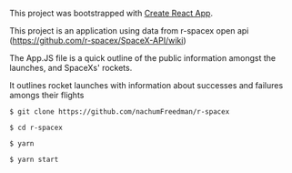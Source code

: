 This project was bootstrapped with [Create React App](https://github.com/facebookincubator/create-react-app).

This project is an application using data from r-spacex open api (https://github.com/r-spacex/SpaceX-API/wiki)

The App.JS file is a quick outline of the public information amongst the launches, and SpaceXs' rockets.

It outlines rocket launches with information about successes and failures amongs their flights

 
```
$ git clone https://github.com/nachumFreedman/r-spacex
 
$ cd r-spacex
 
$ yarn
 
$ yarn start
```
